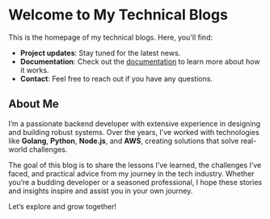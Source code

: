 # Welcome to My Technical Blogs
This is the homepage of my technical blogs. Here, you'll find:

- **Project updates**: Stay tuned for the latest news.
- **Documentation**: Check out the [documentation](./docs) to learn more about how it works.
- **Contact**: Feel free to reach out if you have any questions.

## About Me
I’m a passionate backend developer with extensive experience in designing and building robust systems. Over the years, I’ve worked with technologies like **Golang**, **Python**, **Node.js**, and **AWS**, creating solutions that solve real-world challenges.

The goal of this blog is to share the lessons I’ve learned, the challenges I’ve faced, and practical advice from my journey in the tech industry. Whether you’re a budding developer or a seasoned professional, I hope these stories and insights inspire and assist you in your own journey.

Let’s explore and grow together!
